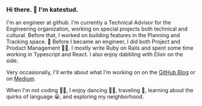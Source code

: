 ### Hi there. 👋 I'm katestud.

I'm an engineer at github. I'm currently a Technical Advisor for the Engineering organization, working on special projects both technical and cultural. Before that, I worked on building features in the Planning and Tracking space. 📝 Before I became an engineer, I did both Project and Product Management 💁‍♀️. I mostly write Ruby on Rails and spent some time working in Typescript and React. I also enjoy dabbling with Elixir on the side.

Very occasionally, I'll write about what I'm working on on the [GitHub Blog](https://github.blog/author/katestud/) or on [Medium](https://medium.com/@katestudwell).

When I'm not coding 👩‍💻, I enjoy dancing 👯‍♀️, traveling 🛫, learning about the quirks of language 😀, and exploring my neighborhood.

<!--
**katestud/katestud** is a ✨ _special_ ✨ repository because its `README.md` (this file) appears on your GitHub profile.

Here are some ideas to get you started:

- 🔭 I’m currently working on ...
- 🌱 I’m currently learning ...
- 👯 I’m looking to collaborate on ...
- 🤔 I’m looking for help with ...
- 💬 Ask me about ...
- 📫 How to reach me: ...
- 😄 Pronouns: ...
- ⚡ Fun fact: ...
-->
